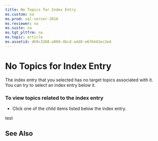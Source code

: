 ```yaml
---
title: No Topics for Index Entry
ms.custom: na
ms.prod: sql-server-2016
ms.reviewer: na
ms.suite: na
ms.tgt_pltfrm: na
ms.topic: article
ms.assetid: d69c3268-a069-4bcd-a4d0-e6f6441ec2ed
---
```

# No Topics for Index Entry
  The index entry that you selected has no target topics associated with it. You can try to select an index entry below it.  
  
### To view topics related to the index entry  
  
-   Click one of the child items listed below the index entry.  


test


  
## See Also  
  
  